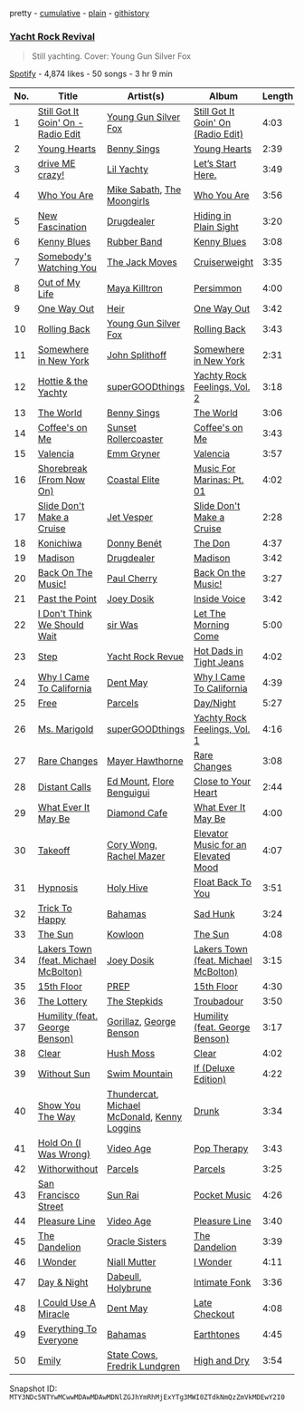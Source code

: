 pretty - [cumulative](/playlists/cumulative/37i9dQZF1DX4TJ9HJlcZl3.md) - [plain](/playlists/plain/37i9dQZF1DX4TJ9HJlcZl3) - [githistory](https://github.githistory.xyz/mackorone/spotify-playlist-archive/blob/main/playlists/plain/37i9dQZF1DX4TJ9HJlcZl3)

### [Yacht Rock Revival](https://open.spotify.com/playlist/37i9dQZF1DX4TJ9HJlcZl3)

> Still yachting\. Cover: Young Gun Silver Fox

[Spotify](https://open.spotify.com/user/spotify) - 4,874 likes - 50 songs - 3 hr 9 min

| No. | Title | Artist(s) | Album | Length |
|---|---|---|---|---|
| 1 | [Still Got It Goin' On \- Radio Edit](https://open.spotify.com/track/0s29NsEfTyZQ5FFeQbVWWs) | [Young Gun Silver Fox](https://open.spotify.com/artist/3qQloBz05T6e0rKubNCmjG) | [Still Got It Goin' On \(Radio Edit\)](https://open.spotify.com/album/70IIzf8VDiLTvmKIVFQjzz) | 4:03 |
| 2 | [Young Hearts](https://open.spotify.com/track/6EvN0yVTeZDOp7Ltuea2uo) | [Benny Sings](https://open.spotify.com/artist/4gHcu2JoaXJ0mV4aNPCd7N) | [Young Hearts](https://open.spotify.com/album/3CyqH3gtPaREjTbtLnPDAk) | 2:39 |
| 3 | [drive ME crazy!](https://open.spotify.com/track/6luBKkFUt5wTwz7hpLhp12) | [Lil Yachty](https://open.spotify.com/artist/6icQOAFXDZKsumw3YXyusw) | [Let’s Start Here.](https://open.spotify.com/album/6Per97deaWqrJlKQNX8RGK) | 3:49 |
| 4 | [Who You Are](https://open.spotify.com/track/7olFqYuOkisFHqudWw4pVZ) | [Mike Sabath](https://open.spotify.com/artist/3UTCjjwxYJioyA39EX6ciu), [The Moongirls](https://open.spotify.com/artist/7vqBwmmEgT8NctGLs3LxDm) | [Who You Are](https://open.spotify.com/album/7i8waz2ojMre9Ix47n1nGJ) | 3:56 |
| 5 | [New Fascination](https://open.spotify.com/track/52iCnjPavObHl20sQ4t2Z6) | [Drugdealer](https://open.spotify.com/artist/0tMnuEXTeJeHbslcV8OybJ) | [Hiding in Plain Sight](https://open.spotify.com/album/7kaw62RSTT97qeCUyURCLN) | 3:20 |
| 6 | [Kenny Blues](https://open.spotify.com/track/1XniHNy9PvQSBj9xUtUMw0) | [Rubber Band](https://open.spotify.com/artist/2XHnoChNd8VueTILbmnOlu) | [Kenny Blues](https://open.spotify.com/album/4Srn0HSrvlC9XuElk3izQT) | 3:08 |
| 7 | [Somebody's Watching You](https://open.spotify.com/track/2zPxnWGwRGGwsvG1OSqCqF) | [The Jack Moves](https://open.spotify.com/artist/6QR60hk0TiNHphDexqZ6Pp) | [Cruiserweight](https://open.spotify.com/album/50Yah9QKupPNZNyvbwb5pI) | 3:35 |
| 8 | [Out of My Life](https://open.spotify.com/track/3BCkdDIFlp7g8ZlvHVJv5p) | [Maya Killtron](https://open.spotify.com/artist/00kg3zOGx3pJytYkDxK0q2) | [Persimmon](https://open.spotify.com/album/00EK1rMkjf99RTeXyzuCdN) | 4:00 |
| 9 | [One Way Out](https://open.spotify.com/track/6Rvvecvi5x26AYsqY518MY) | [Heir](https://open.spotify.com/artist/2qFolZ0t9iDaOtgwvtMl2f) | [One Way Out](https://open.spotify.com/album/7GowjRTiHy1OtF0AQuqXVS) | 3:42 |
| 10 | [Rolling Back](https://open.spotify.com/track/0UePeoAMCh1Y8lwN5sC122) | [Young Gun Silver Fox](https://open.spotify.com/artist/3qQloBz05T6e0rKubNCmjG) | [Rolling Back](https://open.spotify.com/album/53VP4DNgyffY1BtCs42oEK) | 3:43 |
| 11 | [Somewhere in New York](https://open.spotify.com/track/7aDCH8TKuA5auDD5nmSexb) | [John Splithoff](https://open.spotify.com/artist/7A2x4Urpc4VKF1pb7qnNqD) | [Somewhere in New York](https://open.spotify.com/album/3vnZq5RfAud6eglpxcc035) | 2:31 |
| 12 | [Hottie & the Yachty](https://open.spotify.com/track/1RXRgsZKh7arq9vB7Dt1Es) | [superGOODthings](https://open.spotify.com/artist/7twKK7krUtniPlYv9i92vp) | [Yachty Rock Feelings, Vol\. 2](https://open.spotify.com/album/1TKNnr6wdF5OVEnVMAlDwf) | 3:18 |
| 13 | [The World](https://open.spotify.com/track/2KnfMlqUIr2RLFIRlCQzhw) | [Benny Sings](https://open.spotify.com/artist/4gHcu2JoaXJ0mV4aNPCd7N) | [The World](https://open.spotify.com/album/3cqrOjDqjzb2bdFmhntP8t) | 3:06 |
| 14 | [Coffee's on Me](https://open.spotify.com/track/3P2bJaakq9DyvGCco9Ddhx) | [Sunset Rollercoaster](https://open.spotify.com/artist/7BqRcZsHYYQeqMAOp7e532) | [Coffee's on Me](https://open.spotify.com/album/0dFsQp0ZUhABhxJX0eeBeD) | 3:43 |
| 15 | [Valencia](https://open.spotify.com/track/0EGWhz27mOGqTyhisGL0cM) | [Emm Gryner](https://open.spotify.com/artist/7MXEntILebAfX9ByW6MObM) | [Valencia](https://open.spotify.com/album/1nSK9uUr9jJxOOQG27XVY4) | 3:57 |
| 16 | [Shorebreak \(From Now On\)](https://open.spotify.com/track/2TuHrjiUrpAOGde9vZyT52) | [Coastal Elite](https://open.spotify.com/artist/7qbl8kBoOMQhHSI6dl3mmG) | [Music For Marinas: Pt\. 01](https://open.spotify.com/album/4o8qb2b52Z1Cro8qZtqrWZ) | 4:02 |
| 17 | [Slide Don't Make a Cruise](https://open.spotify.com/track/45UXvdrRBjVorXYCUZvn72) | [Jet Vesper](https://open.spotify.com/artist/7dDrxUbMYVOPZ81c5ofzb2) | [Slide Don't Make a Cruise](https://open.spotify.com/album/3zvTUVTUxGTQKCOemGmeLP) | 2:28 |
| 18 | [Konichiwa](https://open.spotify.com/track/5qY5MMXsrlCmYj9X4qKqBX) | [Donny Benét](https://open.spotify.com/artist/1EiNEyiSrpB6BVxt58BnNN) | [The Don](https://open.spotify.com/album/0drE0Xqo5yrSPirL3edUuX) | 4:37 |
| 19 | [Madison](https://open.spotify.com/track/6Bz7VRGI74d4SjXZVPbqEQ) | [Drugdealer](https://open.spotify.com/artist/0tMnuEXTeJeHbslcV8OybJ) | [Madison](https://open.spotify.com/album/6VilDmxMVVi7KBpdOFYKMo) | 3:42 |
| 20 | [Back On The Music!](https://open.spotify.com/track/68PHkOQpABqaKdxRMhbzMg) | [Paul Cherry](https://open.spotify.com/artist/1xbu7UyVdZxwIiNfLcUKqn) | [Back On the Music!](https://open.spotify.com/album/3ltD9P5ZMjlEl03fLGa7AB) | 3:27 |
| 21 | [Past the Point](https://open.spotify.com/track/28iT2AnlE73LIJI6RnjFhZ) | [Joey Dosik](https://open.spotify.com/artist/3kANxNTLNOhxpOPoCbGq9E) | [Inside Voice](https://open.spotify.com/album/7znS7xCpnfBvXPIom6HAof) | 3:42 |
| 22 | [I Don't Think We Should Wait](https://open.spotify.com/track/59PWRSbpBHbeI5pw6llR5v) | [sir Was](https://open.spotify.com/artist/2pRRvc1D9seqK4txoe8laT) | [Let The Morning Come](https://open.spotify.com/album/5RnpvaRRVTovVqy099c0ve) | 5:00 |
| 23 | [Step](https://open.spotify.com/track/4tSfW5rFL596C52yfvygz2) | [Yacht Rock Revue](https://open.spotify.com/artist/5vJbbFDnRQql9BtSgR9vZH) | [Hot Dads in Tight Jeans](https://open.spotify.com/album/6UPvt5EJIuI3uCpnwgoOJ6) | 4:02 |
| 24 | [Why I Came To California](https://open.spotify.com/track/6Cspj0PvUy7ItIGrmrun3u) | [Dent May](https://open.spotify.com/artist/34me8hAxavRmcDIwhxa3b7) | [Why I Came To California](https://open.spotify.com/album/2CC8WIGTkXQRTwmetCjp22) | 4:39 |
| 25 | [Free](https://open.spotify.com/track/6kAOOamDflxqkrAWI6wZRR) | [Parcels](https://open.spotify.com/artist/3oKRxpszQKUjjaHz388fVA) | [Day/Night](https://open.spotify.com/album/2FJj7NVoRCAwjFus0O1BXd) | 5:27 |
| 26 | [Ms\. Marigold](https://open.spotify.com/track/5J8g7kCSf0jiH16sNMeZo3) | [superGOODthings](https://open.spotify.com/artist/7twKK7krUtniPlYv9i92vp) | [Yachty Rock Feelings, Vol\. 1](https://open.spotify.com/album/6nfTINfvFH6VZb81AYTxFP) | 4:16 |
| 27 | [Rare Changes](https://open.spotify.com/track/1HRlVSpkT9NtMoPg8xohzY) | [Mayer Hawthorne](https://open.spotify.com/artist/4d53BMrRlQkrQMz5d59f2O) | [Rare Changes](https://open.spotify.com/album/7pue5cbfa0TUgCUth2KFr8) | 3:08 |
| 28 | [Distant Calls](https://open.spotify.com/track/2QU1bg22cuTuNXUpQl389b) | [Ed Mount](https://open.spotify.com/artist/5THdJGUVSrpyW9sDW49Q92), [Flore Benguigui](https://open.spotify.com/artist/4taAxKHZ4ODt4MwWVPDmbw) | [Close to Your Heart](https://open.spotify.com/album/2BbAWGyJvddLWwzpzhA6lp) | 2:44 |
| 29 | [What Ever It May Be](https://open.spotify.com/track/7rj18BeidDwvzWAbQgbffM) | [Diamond Cafe](https://open.spotify.com/artist/5iy5vWoWLniL8EMg5pFRrh) | [What Ever It May Be](https://open.spotify.com/album/3cjiYBTwHHXEsA08KPpyaT) | 4:00 |
| 30 | [Takeoff](https://open.spotify.com/track/6Rg1H1aIrg99gsOKCEEDjh) | [Cory Wong](https://open.spotify.com/artist/6xt9sJmmyYwWkJv8A6ssiU), [Rachel Mazer](https://open.spotify.com/artist/1gN0EvPI7000a53bw1MXbl) | [Elevator Music for an Elevated Mood](https://open.spotify.com/album/1LL5VZdY7CBXScXB0oQ4tB) | 4:07 |
| 31 | [Hypnosis](https://open.spotify.com/track/3cxqVYtrpDyAC4faMJgB9A) | [Holy Hive](https://open.spotify.com/artist/1AcZuMRjIAdmksbzApOXnw) | [Float Back To You](https://open.spotify.com/album/3QAqLB0l9c1OD2GG2fsW5F) | 3:51 |
| 32 | [Trick To Happy](https://open.spotify.com/track/4lrkAUjZqFCofSF4QplDYd) | [Bahamas](https://open.spotify.com/artist/4C50EbCS11M0VbGyH3OfLt) | [Sad Hunk](https://open.spotify.com/album/0vWNWn7PcEotOycEtBC7br) | 3:24 |
| 33 | [The Sun](https://open.spotify.com/track/4KIoUrQlMx3PFtRmPNbgAv) | [Kowloon](https://open.spotify.com/artist/4VQqGf7U3RUspgTsprypWE) | [The Sun](https://open.spotify.com/album/4bIKzeSEz3WAgyo7NYG0SJ) | 4:08 |
| 34 | [Lakers Town \(feat\. Michael McBolton\)](https://open.spotify.com/track/4QMipGuTpebExVmTOA2s3C) | [Joey Dosik](https://open.spotify.com/artist/3kANxNTLNOhxpOPoCbGq9E) | [Lakers Town \(feat\. Michael McBolton\)](https://open.spotify.com/album/2y9tOyJh8EMvPBnzfsGuUZ) | 3:15 |
| 35 | [15th Floor](https://open.spotify.com/track/14NAPaeP9jPGkWXso4J23B) | [PREP](https://open.spotify.com/artist/31SBgHxc8eqZUk9MdveH42) | [15th Floor](https://open.spotify.com/album/3jOCHftuZiA1w54yvVHP8h) | 4:30 |
| 36 | [The Lottery](https://open.spotify.com/track/16xoohpKWmRCrSbK5tQtpL) | [The Stepkids](https://open.spotify.com/artist/1JbB3pybR1wjrQSBLaMWyn) | [Troubadour](https://open.spotify.com/album/0IA0ptUhfkuHZa6pz8g82v) | 3:50 |
| 37 | [Humility \(feat\. George Benson\)](https://open.spotify.com/track/5fGWdNGGnvKrrHL6U7c1Vp) | [Gorillaz](https://open.spotify.com/artist/3AA28KZvwAUcZuOKwyblJQ), [George Benson](https://open.spotify.com/artist/4N8BwYTEC6XqykGvXXlmfv) | [Humility \(feat\. George Benson\)](https://open.spotify.com/album/3S41zT1PsTvoqHHEUv7xCc) | 3:17 |
| 38 | [Clear](https://open.spotify.com/track/6OyjHEusfnpjMxewx4msTA) | [Hush Moss](https://open.spotify.com/artist/1GHJ2yDZhTLodOfqimd6ZK) | [Clear](https://open.spotify.com/album/0H5PiJtK74cXzs4A1HDmeR) | 4:02 |
| 39 | [Without Sun](https://open.spotify.com/track/6lnZykjqn6BVvd3aBHHkXh) | [Swim Mountain](https://open.spotify.com/artist/0k03iT1wmiddzXpZD2spn7) | [If \(Deluxe Edition\)](https://open.spotify.com/album/3jf8VD6LvB13HzkQ3R4evy) | 4:22 |
| 40 | [Show You The Way](https://open.spotify.com/track/2ZIHKdsXfOS3cZoGRD2vGL) | [Thundercat](https://open.spotify.com/artist/4frXpPxQQZwbCu3eTGnZEw), [Michael McDonald](https://open.spotify.com/artist/24hJWbo98sH84tb0nkeaqy), [Kenny Loggins](https://open.spotify.com/artist/3Y3xIwWyq5wnNHPp5gPjOW) | [Drunk](https://open.spotify.com/album/7vHBQDqwzB7uDvoE5bncMM) | 3:34 |
| 41 | [Hold On \(I Was Wrong\)](https://open.spotify.com/track/1lh13cQN0IwZDtjyXxrXFH) | [Video Age](https://open.spotify.com/artist/4aTQ05Ddh21E2CJFSZy7ZW) | [Pop Therapy](https://open.spotify.com/album/4VvY6HIl5iFIAGhiFGamNR) | 3:43 |
| 42 | [Withorwithout](https://open.spotify.com/track/1Avnd5xLg7HmaNofmYk7RQ) | [Parcels](https://open.spotify.com/artist/3oKRxpszQKUjjaHz388fVA) | [Parcels](https://open.spotify.com/album/6tNAnVG8xrmMbINuWutrNy) | 3:25 |
| 43 | [San Francisco Street](https://open.spotify.com/track/5pjWzUc1tVcewUTdDJd6Ce) | [Sun Rai](https://open.spotify.com/artist/6UOV42aOSJ5YrbYzLIfLwr) | [Pocket Music](https://open.spotify.com/album/5Y7du83uUhCUXobupkRCjN) | 4:26 |
| 44 | [Pleasure Line](https://open.spotify.com/track/1euiiwEoryUni184b7gata) | [Video Age](https://open.spotify.com/artist/4aTQ05Ddh21E2CJFSZy7ZW) | [Pleasure Line](https://open.spotify.com/album/03SEDcdGkkkvJag0Ru5uMp) | 3:40 |
| 45 | [The Dandelion](https://open.spotify.com/track/23JJ79DtsITIxMfcgYvxjY) | [Oracle Sisters](https://open.spotify.com/artist/2S11VlKvbvSKyyb7Wk4YP1) | [The Dandelion](https://open.spotify.com/album/5vat3mrJgQ9KbusWrt5kOM) | 3:39 |
| 46 | [I Wonder](https://open.spotify.com/track/2evv8aHR5IeiDTyGlmOOM3) | [Niall Mutter](https://open.spotify.com/artist/26nkWfI1zwh7OFESYPRn2w) | [I Wonder](https://open.spotify.com/album/4ju3ITVDX4cauQCRUcl8FK) | 4:11 |
| 47 | [Day & Night](https://open.spotify.com/track/09iktHjNiTzCX6YT5XKScx) | [Dabeull](https://open.spotify.com/artist/7sw3xJMTpdcpfssx17hfrb), [Holybrune](https://open.spotify.com/artist/2L3geJ3pFSYkXI8RdOFQfj) | [Intimate Fonk](https://open.spotify.com/album/2KMTKEk9FZccRGCWhehiKV) | 3:36 |
| 48 | [I Could Use A Miracle](https://open.spotify.com/track/1GQjRQXL6YcxLhlNAuOkiJ) | [Dent May](https://open.spotify.com/artist/34me8hAxavRmcDIwhxa3b7) | [Late Checkout](https://open.spotify.com/album/4Fj3lyL3PAxuYfCg7KQRS8) | 4:08 |
| 49 | [Everything To Everyone](https://open.spotify.com/track/50EIC4ElPCZgtyzwlmdNxj) | [Bahamas](https://open.spotify.com/artist/4C50EbCS11M0VbGyH3OfLt) | [Earthtones](https://open.spotify.com/album/1K3XPBfAfPO7jJhqTq4xME) | 4:45 |
| 50 | [Emily](https://open.spotify.com/track/0gAvRZbaMrnUsH8bmo8eg8) | [State Cows](https://open.spotify.com/artist/5O1GkdCKBSYzioJb4Jysiv), [Fredrik Lundgren](https://open.spotify.com/artist/5yRJ7bDOd8MvTsM8kaaWNz) | [High and Dry](https://open.spotify.com/album/6msgsUb3ZihJbdWcaSc7fd) | 3:54 |

Snapshot ID: `MTY3NDc5NTYwMCwwMDAwMDAwMDNlZGJhYmRhMjExYTg3MWI0ZTdkNmQzZmVkMDEwY2I0`
